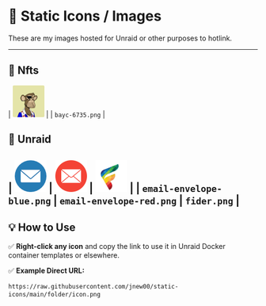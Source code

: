# 📂 Static Icons / Images

These are my images hosted for Unraid or other purposes to hotlink.

---

## 📁 Nfts

| <a href="https://raw.githubusercontent.com/jnew00/static-icons/main/NFTs/bayc-6735.png"><img src="https://raw.githubusercontent.com/jnew00/static-icons/main/NFTs/bayc-6735.png" width="64"></a> |
| `bayc-6735.png` |
## 📁 Unraid

| <a href="https://raw.githubusercontent.com/jnew00/static-icons/main/Unraid/email-envelope-blue.png"><img src="https://raw.githubusercontent.com/jnew00/static-icons/main/Unraid/email-envelope-blue.png" width="64"></a> | <a href="https://raw.githubusercontent.com/jnew00/static-icons/main/Unraid/email-envelope-red.png"><img src="https://raw.githubusercontent.com/jnew00/static-icons/main/Unraid/email-envelope-red.png" width="64"></a> | <a href="https://raw.githubusercontent.com/jnew00/static-icons/main/Unraid/fider.png"><img src="https://raw.githubusercontent.com/jnew00/static-icons/main/Unraid/fider.png" width="64"></a> |
| `email-envelope-blue.png` | `email-envelope-red.png` | `fider.png` |
---

## 💡 How to Use

✅ **Right-click any icon** and copy the link to use it in Unraid Docker container templates or elsewhere.

✅ **Example Direct URL:**
```
https://raw.githubusercontent.com/jnew00/static-icons/main/folder/icon.png
```
